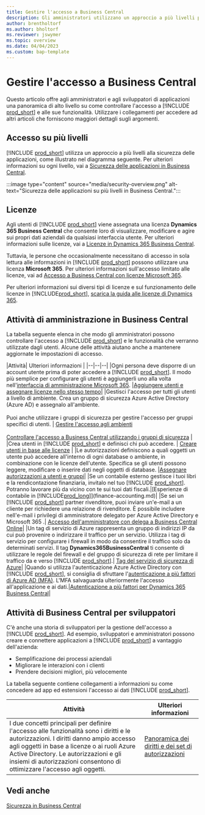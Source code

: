 ```yaml
---
title: Gestire l'accesso a Business Central
description: Gli amministratori utilizzano un approccio a più livelli per controllare l'accesso a Business Central e alle sue funzionalità.
author: brentholtorf
ms.author: bholtorf
ms.reviewer: jswymer
ms.topic: overview
ms.date: 04/04/2023
ms.custom: bap-template
---
```


# Gestire l'accesso a Business Central

Questo articolo offre agli amministratori e agli sviluppatori di applicazioni una panoramica di alto livello su come controllare l'accesso a [!INCLUDE [prod_short](includes/prod_short.md)] e alle sue funzionalità. Utilizzare i collegamenti per accedere ad altri articoli che forniscono maggiori dettagli sugli argomenti.

## Accesso su più livelli

[!INCLUDE [prod_short](includes/prod_short.md)] utilizza un approccio a più livelli alla sicurezza delle applicazioni, come illustrato nel diagramma seguente. Per ulteriori informazioni su ogni livello, vai a [Sicurezza delle applicazioni in Business Central](/dynamics365/business-central/dev-itpro/security/security-application).

:::image type="content" source="media/security-overview.png" alt-text="Sicurezza delle applicazioni su più livelli in Business Central.":::

## Licenze

Agli utenti di [!INCLUDE [prod_short](includes/prod_short.md)] viene assegnata una licenza **Dynamics 365 Business Central** che consente loro di visualizzare, modificare e agire sui propri dati aziendali da qualsiasi interfaccia utente. Per ulteriori informazioni sulle licenze, vai a [Licenze in Dynamics 365 Business Central](/dynamics365/business-central/dev-itpro/deployment/licensing).

Tuttavia, le persone che occasionalmente necessitano di accesso in sola lettura alle informazioni in [!INCLUDE [prod_short](includes/prod_short.md)] possono utilizzare una licenza **Microsoft 365**. Per ulteriori informazioni sull'accesso limitato alle licenze, vai ad [Accesso a Business Central con licenze Microsoft 365](admin-access-with-m365-license.md).

Per ulteriori informazioni sui diversi tipi di licenze e sul funzionamento delle licenze in [!INCLUDE[prod_short](includes/prod_short.md)], [scarica la guida alle licenze di Dynamics 365](https://go.microsoft.com/fwlink/?LinkId=866544).

## Attività di amministrazione in Business Central

La tabella seguente elenca in che modo gli amministratori possono controllare l'accesso a [!INCLUDE [prod_short](includes/prod_short.md)] e le funzionalità che verranno utilizzate dagli utenti. Alcune delle attività aiutano anche a mantenere aggiornate le impostazioni di accesso.

|Attività| Ulteriori informazioni |
|--|--|--|
|Ogni persona deve disporre di un account utente prima di poter accedere a [!INCLUDE [prod_short](includes/prod_short.md)]. Il modo più semplice per configurare gli utenti è aggiungerli uno alla volta nell'[interfaccia di amministrazione Microsoft 365](https://go.microsoft.com/fwlink/p/?linkid=2024339). |[Aggiungere utenti e assegnare licenze nello stesso tempo](/microsoft-365/admin/add-users/add-users)|
|Gestisci l'accesso per tutti gli utenti a livello di ambiente. Crea un gruppo di sicurezza Azure Active Directory (Azure AD) e assegnalo all'ambiente.<br><br> Puoi anche utilizzare i gruppi di sicurezza per gestire l'accesso per gruppi specifici di utenti. | [Gestire l'accesso agli ambienti](/dynamics365/business-central/dev-itpro/administration/tenant-admin-center-manage-access)<br><br>[Controllare l'accesso a Business Central utilizzando i gruppi di sicurezza](ui-security-groups.md) |
|Crea utenti in [!INCLUDE [prod_short](includes/prod_short.md)] e definisci chi può accedere. | [Creare utenti in base alle licenze](ui-how-users-permissions.md) |
|Le autorizzazioni definiscono a quali oggetti un utente può accedere all'interno di ogni database o ambiente, in combinazione con le licenze dell'utente. Specifica se gli utenti possono leggere, modificare o inserire dati negli oggetti di database. |[Assegnare autorizzazioni a utenti e gruppi](ui-define-granular-permissions.md)|
|Se un contabile esterno gestisce i tuoi libri e la rendicontazione finanziaria, invitalo nel tuo [!INCLUDE [prod_short](includes/prod_short.md)]. Potranno lavorare più da vicino con te sui tuoi dati fiscali.|[Esperienze di contabile in [!INCLUDE[prod_long](includes/prod_long.md)]](finance-accounting.md)|
|Se sei un [!INCLUDE [prod_short](includes/prod_short.md)] partner rivenditore, puoi inviare un'e-mail a un cliente per richiedere una relazione di rivenditore. È possibile includere nell'e-mail i privilegi di amministratore delegato per Azure Active Directory e Microsoft 365 .| [Accesso dell'amministratore con delega a Business Central Online](/dynamics365/business-central/dev-itpro/administration/delegated-admin)|
|Un tag di servizio di Azure rappresenta un gruppo di indirizzi IP da cui può provenire o indirizzare il traffico per un servizio. Utilizza i tag di servizio per configurare i firewall in modo da consentire il traffico solo da determinati servizi. Il tag **Dynamics365BusinessCentral** ti consente di utilizzare le regole del firewall e del gruppo di sicurezza di rete per limitare il traffico da e verso [!INCLUDE [prod_short](includes/prod_short.md)].| [Tag del servizio di sicurezza di Azure](/dynamics365/business-central/dev-itpro/security/security-service-tags)|
|Quando si utilizza l'autenticazione Azure Active Directory con [!INCLUDE [prod_short](includes/prod_short.md)], si consiglia di sfruttare l'[autenticazione a più fattori di Azure AD (MFA)](/azure/active-directory/authentication/concept-mfa-howitworks). L'MFA salvaguarda ulteriormente l'accesso all'applicazione e ai dati.|[Autenticazione a più fattori per Dynamics 365 Business Central](/dynamics365/business-central/dev-itpro/security/multifactor-authentication)|

## Attività di Business Central per sviluppatori

C'è anche una storia di sviluppatori per la gestione dell'accesso a [!INCLUDE [prod_short](includes/prod_short.md)]. Ad esempio, sviluppatori e amministratori possono creare e connettere applicazioni a [!INCLUDE [prod_short](includes/prod_short.md)] a vantaggio dell'azienda:  

* Semplificazione dei processi aziendali
* Migliorare le interazioni con i clienti
* Prendere decisioni migliori, più velocemente

La tabella seguente contiene collegamenti a informazioni su come concedere ad app ed estensioni l'accesso ai dati [!INCLUDE [prod_short](includes/prod_short.md)].

| Attività | Ulteriori informazioni |
|--|--|
|I due concetti principali per definire l'accesso alle funzionalità sono i diritti e le autorizzazioni. I diritti danno ampio accesso agli oggetti in base a licenze o ai ruoli Azure Active Directory. Le autorizzazioni e gli insiemi di autorizzazioni consentono di ottimizzare l'accesso agli oggetti. |[Panoramica dei diritti e dei set di autorizzazioni](/dynamics365/business-central/dev-itpro/developer/devenv-entitlements-and-permissionsets-overview)|

## Vedi anche

[Sicurezza in Business Central](/dynamics365/business-central/dev-itpro/security/security-and-protection)